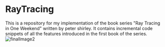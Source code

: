 # RayTracing
This is a repository for my implementation of the book series "Ray Tracing in One Weekend" written by peter shirley.
It contains incremental code snippets of all the features introduced in the first book of the series.
![finalImage2](https://github.com/jotawarsd/RayTracing/assets/64022045/2f35ccf7-0093-42c5-834e-a4d8b46796d2)
